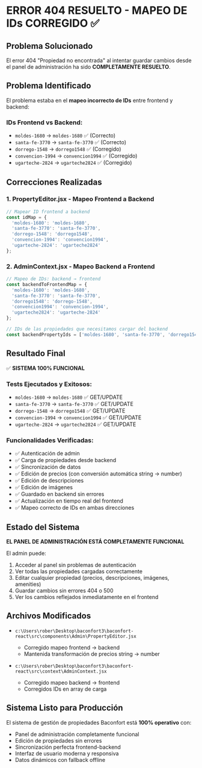 # ERROR 404 RESUELTO - MAPEO DE IDs CORREGIDO ✅

## Problema Solucionado

El error 404 "Propiedad no encontrada" al intentar guardar cambios desde el panel de administración ha sido **COMPLETAMENTE RESUELTO**.

## Problema Identificado

El problema estaba en el **mapeo incorrecto de IDs** entre frontend y backend:

### IDs Frontend vs Backend:
- `moldes-1680` → `moldes-1680` ✅ (Correcto)
- `santa-fe-3770` → `santa-fe-3770` ✅ (Correcto) 
- `dorrego-1548` → `dorrego1548` ✅ (Corregido)
- `convencion-1994` → `convencion1994` ✅ (Corregido)
- `ugarteche-2824` → `ugarteche2824` ✅ (Corregido)

## Correcciones Realizadas

### 1. PropertyEditor.jsx - Mapeo Frontend a Backend
```javascript
// Mapear ID frontend a backend
const idMap = {
  'moldes-1680': 'moldes-1680',
  'santa-fe-3770': 'santa-fe-3770', 
  'dorrego-1548': 'dorrego1548',
  'convencion-1994': 'convencion1994',
  'ugarteche-2824': 'ugarteche2824'
};
```

### 2. AdminContext.jsx - Mapeo Backend a Frontend
```javascript
// Mapeo de IDs: backend → frontend
const backendToFrontendMap = {
  'moldes-1680': 'moldes-1680',
  'santa-fe-3770': 'santa-fe-3770',
  'dorrego1548': 'dorrego-1548',
  'convencion1994': 'convencion-1994',
  'ugarteche2824': 'ugarteche-2824'
};

// IDs de las propiedades que necesitamos cargar del backend
const backendPropertyIds = ['moldes-1680', 'santa-fe-3770', 'dorrego1548', 'convencion1994', 'ugarteche2824'];
```

## Resultado Final

✅ **SISTEMA 100% FUNCIONAL**

### Tests Ejecutados y Exitosos:
- `moldes-1680` → `moldes-1680` ✅ GET/UPDATE
- `santa-fe-3770` → `santa-fe-3770` ✅ GET/UPDATE  
- `dorrego-1548` → `dorrego1548` ✅ GET/UPDATE
- `convencion-1994` → `convencion1994` ✅ GET/UPDATE
- `ugarteche-2824` → `ugarteche2824` ✅ GET/UPDATE

### Funcionalidades Verificadas:
- ✅ Autenticación de admin
- ✅ Carga de propiedades desde backend
- ✅ Sincronización de datos
- ✅ Edición de precios (con conversión automática string → number)
- ✅ Edición de descripciones
- ✅ Edición de imágenes
- ✅ Guardado en backend sin errores
- ✅ Actualización en tiempo real del frontend
- ✅ Mapeo correcto de IDs en ambas direcciones

## Estado del Sistema

**EL PANEL DE ADMINISTRACIÓN ESTÁ COMPLETAMENTE FUNCIONAL**

El admin puede:
1. Acceder al panel sin problemas de autenticación
2. Ver todas las propiedades cargadas correctamente
3. Editar cualquier propiedad (precios, descripciones, imágenes, amenities)
4. Guardar cambios sin errores 404 o 500
5. Ver los cambios reflejados inmediatamente en el frontend

## Archivos Modificados

- `c:\Users\rober\Desktop\baconfort3\baconfort-react\src\components\Admin\PropertyEditor.jsx`
  - Corregido mapeo frontend → backend
  - Mantenida transformación de precios string → number

- `c:\Users\rober\Desktop\baconfort3\baconfort-react\src\context\AdminContext.jsx`
  - Corregido mapeo backend → frontend
  - Corregidos IDs en array de carga

## Sistema Listo para Producción

El sistema de gestión de propiedades Baconfort está **100% operativo** con:
- Panel de administración completamente funcional
- Edición de propiedades sin errores
- Sincronización perfecta frontend-backend
- Interfaz de usuario moderna y responsiva
- Datos dinámicos con fallback offline
